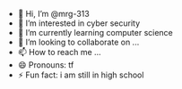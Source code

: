 - 👋 Hi, I’m @mrg-313
- 👀 I’m interested in cyber security
- 🌱 I’m currently learning computer science
- 💞️ I’m looking to collaborate on ...
- 📫 How to reach me ...
- 😄 Pronouns: tf
- ⚡ Fun fact: i am still in high school

<!---
mrg-313/mrg-313 is a ✨ special ✨ repository because its `README.md` (this file) appears on your GitHub profile.
You can click the Preview link to take a look at your changes.
--->
